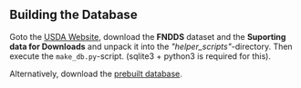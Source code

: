 ## Building the Database
Goto the [USDA Website](https://fdc.nal.usda.gov/download-datasets.html), download the **FNDDS** dataset and the **Suporting data for Downloads** and unpack it into the *"helper\_scripts"*-directory. Then execute the ``make_db.py``-script. (sqlite3 + python3 is required for this).

Alternatively, download the [prebuilt database](https://media.atlantishq.de/food.db).
